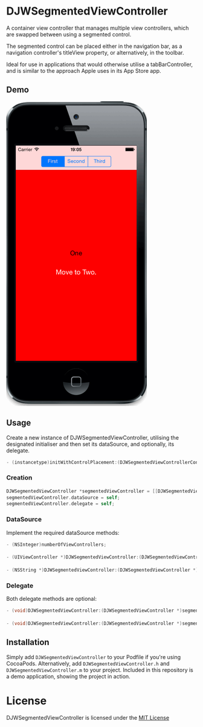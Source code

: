 # DJWSegmentedViewController

A container view controller that manages multiple view controllers, which are swapped between using a segmented control.

The segmented control can be placed either in the navigation bar, as a navigation controller's titleView property, or alternatively, in the toolbar.

Ideal for use in applications that would otherwise utilise a tabBarController, and is similar to the approach Apple uses in its App Store app.

## Demo

![Screenshot](https://raw.githubusercontent.com/danwilliams64/DJWSegmentedViewController/master/Screenshots/DJWSegmentedViewControllerDemo1.gif)

## Usage

Create a new instance of DJWSegmentedViewController, utilising the designated initialiser and then set its dataSource, and optionally, its delegate.

```objective-c 
- (instancetype)initWithControlPlacement:(DJWSegmentedViewControllerControlPlacement)placement;
```

### Creation

```objective-c
DJWSegmentedViewController *segmentedViewController = [[DJWSegmentedViewController alloc] initWithControlPlacement:DJWSegmentedViewControllerControlPlacementNavigationBar];
segmentedViewController.dataSource = self;
segmentedViewController.delegate = self;
```

### DataSource

Implement the required dataSource methods:

```objective-c
- (NSInteger)numberOfViewControllers;

- (UIViewController *)DJWSegmentedViewController:(DJWSegmentedViewController *)segmentedViewController viewControllerAtIndex:(NSInteger)index;

- (NSString *)DJWSegmentedViewController:(DJWSegmentedViewController *)segmentedViewController segmentedControlTitleForIndex:(NSInteger)index;
```

### Delegate

Both delegate methods are optional:

```objective-c
- (void)DJWSegmentedViewController:(DJWSegmentedViewController *)segmentedViewController willMoveToViewControllerAtIndex:(NSInteger)newIndex;

- (void)DJWSegmentedViewController:(DJWSegmentedViewController *)segmentedViewController didMoveToViewControllerAtIndex:(NSInteger)newIndex;
```

## Installation

Simply add `DJWSegmentedViewController` to your Podfile if you're using CocoaPods. Alternatively, add `DJWSegmentedViewController.h` and `DJWSegmentedViewController.m` to your project. Included in this repository is a demo application, showing the project in action.

# License

DJWSegmentedViewController is licensed under the [MIT License](https://github.com/danwilliams64/DJWSegmentedViewController/blob/master/LICENSE)

